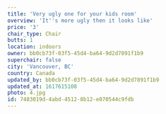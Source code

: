 ```yaml
---
title: 'Very ugly one for your kids room'
overview: 'It''s more ugly then it looks like'
price: '3'
chair_type: Chair
butts: 1
location: indoors
owner: bb0cb73f-03f5-45d4-ba64-9d2d7891f1b9
superchair: false
city: 'Vancouver, BC'
country: Canada
updated_by: bb0cb73f-03f5-45d4-ba64-9d2d7891f1b9
updated_at: 1617615108
photo: 4.jpg
id: 7483019d-4abd-4512-8b12-e070544c9fdb
---
```

